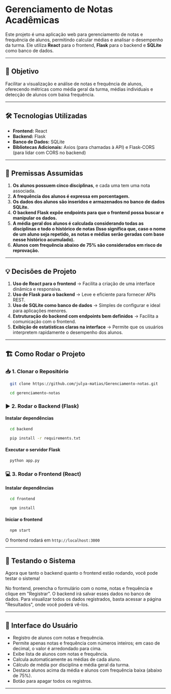 # Gerenciamento de Notas Acadêmicas

Este projeto é uma aplicação web para gerenciamento de notas e frequência de alunos, permitindo calcular médias e analisar o desempenho da turma. Ele utiliza **React** para o frontend, **Flask** para o backend e **SQLite** como banco de dados.

---

## 🎯 Objetivo

Facilitar a visualização e análise de notas e frequência de alunos, oferecendo métricas como média geral da turma, médias individuais e detecção de alunos com baixa frequência.

---

## 🛠️ Tecnologias Utilizadas

- **Frontend:** React
- **Backend:** Flask
- **Banco de Dados:** SQLite
- **Bibliotecas Adicionais:** Axios (para chamadas à API) e Flask-CORS (para lidar com CORS no backend)

---

## 📌 Premissas Assumidas

1. **Os alunos possuem cinco disciplinas**, e cada uma tem uma nota associada.
2. **A frequência dos alunos é expressa em porcentagem.**
3. **Os dados dos alunos são inseridos e armazenados no banco de dados SQLite.**
4. **O backend Flask expõe endpoints para que o frontend possa buscar e manipular os dados.**
5. **A média geral dos alunos é calculada considerando todas as disciplinas e todo o histórico de notas (Isso significa que, caso o nome de um aluno seja repetido, as notas e médias serão geradas com base nesse histórico acumulado).**
6. **Alunos com frequência abaixo de 75% são considerados em risco de reprovação.**

---

## 💡 Decisões de Projeto

1. **Uso de React para o frontend** → Facilita a criação de uma interface dinâmica e responsiva.
2. **Uso de Flask para o backend** → Leve e eficiente para fornecer APIs REST.
3. **Uso de SQLite como banco de dados** → Simples de configurar e ideal para aplicações menores.
4. **Estruturação do backend com endpoints bem definidos** → Facilita a comunicação com o frontend.
5. **Exibição de estatísticas claras na interface** → Permite que os usuários interpretem rapidamente o desempenho dos alunos.

---

## 🏗️ Como Rodar o Projeto

### 📥 1. Clonar o Repositório
```sh
  git clone https://github.com/julya-matias/Gerenciamento-notas.git
```
```sh
  cd gerenciamento-notas
```

### ▶️ 2. Rodar o Backend (Flask)

#### Instalar dependências
```sh
  cd backend
```
```sh
  pip install -r requirements.txt
```

#### Executar o servidor Flask
```sh
  python app.py
```


### 💻 3. Rodar o Frontend (React)

#### Instalar dependências
```sh
  cd frontend
```
```sh
  npm install
```
#### Iniciar o frontend
```sh
  npm start
```

O frontend rodará em `http://localhost:3000`


---
## 📌 Testando o Sistema

Agora que tanto o backend quanto o frontend estão rodando, você pode testar o sistema!

No frontend, preencha o formulário com o nome, notas e frequência e clique em "Registrar". O backend irá salvar esses dados no banco de dados. Para visualizar todos os dados registrados, basta acessar a página "Resultados", onde você poderá vê-los.

---

## 🎨 Interface do Usuário
- Registro de alunos com notas e frequência.
- Permite apenas notas e frequência com números inteiros; em caso de decimal, o valor é arredondado para cima.
- Exibe lista de alunos com notas e frequência.
- Calcula automaticamente as médias de cada aluno.
- Cálculo de média por disciplina e média geral da turma.
- Destaca alunos acima da média e alunos com frequência baixa (abaixo de 75%).
- Botão para apagar todos os registros.

---
